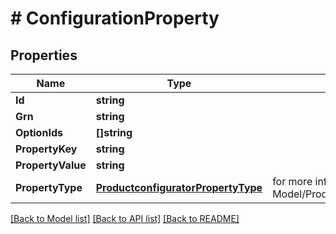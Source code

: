 # # ConfigurationProperty


## Properties 


Name | Type | Description | Notes
------------ | ------------- | ------------- | -------------
**Id**| **string** |   | [optional]
**Grn**| **string** |   | [optional]
**OptionIds**| **[]string** |   | [optional]
**PropertyKey**| **string** |   | [optional]
**PropertyValue**| **string** |   | [optional]
**PropertyType**| [**ProductconfiguratorPropertyType**](ProductconfiguratorPropertyType.md) |  for more information please, see Model/ProductconfiguratorPropertyType.php  | [optional] [default to PRODUCTCONFIGURATORPROPERTYTYPE_UNKNOWN]


[[Back to Model list]](../../README.md#models) [[Back to API list]](../../README.md#endpoints) [[Back to README]](../../README.md)


